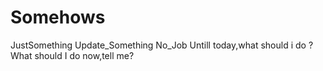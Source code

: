 # Somehows
JustSomething
Update_Something
No_Job Untill today,what should i do ?
What should I do now,tell me?
